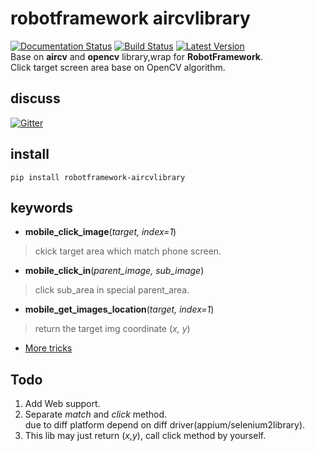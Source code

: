 # robotframework aircvlibrary
[![Documentation Status](https://readthedocs.org/projects/robotframework-aircvlibrary/badge/?version=latest)](http://robotframework-aircvlibrary.readthedocs.io/en/latest/?badge=latest)    [![Build Status](https://travis-ci.org/Netease-AutoTest/robotframework-aircvlibrary.svg?branch=master)](https://travis-ci.org/Netease-AutoTest/robotframework-aircvlibrary)    [![Latest Version](https://img.shields.io/pypi/v/robotframework-aircvlibrary.svg)](https://pypi.python.org/pypi/robotframework-aircvlibrary)     
Base on **aircv** and **opencv** library,wrap for **RobotFramework**.  
Click target screen area base on OpenCV algorithm.

## discuss 
[![Gitter](https://img.shields.io/gitter/room/Netease-AutoTest/nw.js.svg?maxAge=2592000)](https://gitter.im/Netease-AutoTest?source=orgpage)
## install
```pip install robotframework-aircvlibrary```

## keywords
- **mobile_click_image**(_target, index=1_)  
> ckick target area which match phone screen.

- **mobile_click_in**(_parent_image, sub_image_)
> click sub_area in special parent_area.   

- **mobile_get_images_location**(_target, index=1_)
> return the target img coordinate (_x, y_)

- [More tricks](http://robotframework-aircvlibrary.readthedocs.io/en/latest/usage.html)


## Todo
1. Add Web support.
2. Separate _match_ and _click_ method.<br>
due to diff platform depend on diff driver(appium/selenium2library).<br>
3. This lib may just return (_x,y_), call click method by yourself. 

